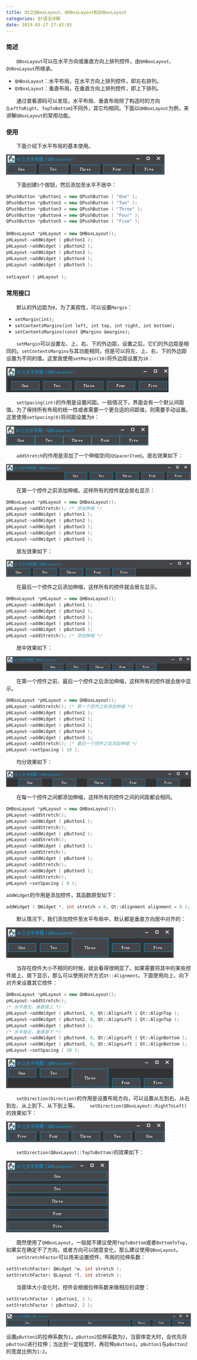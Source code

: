 ```yaml
---
title: Qt之QBoxLayout、QHBoxLayout和QVBoxLayout
categories: Qt语法详解
date: 2019-03-17 17:43:03
---
```

### 简述

&emsp;&emsp;`QBoxLayout`可以在水平方向或垂直方向上排列控件，由`QHBoxLayout`、`QVBoxLayout`所继承。<!--more-->

- `QHBoxLayout`：水平布局，在水平方向上排列控件，即左右排列。
- `QVBoxLayout`：垂直布局，在垂直方向上排列控件，即上下排列。

&emsp;&emsp;通过查看源码可以发现，水平布局、垂直布局除了构造时的方向(`LeftToRight`、`TopToBottom`)不同外，其它均相同。下面以`QHBoxLayout`为例，来讲解`QBoxLayout`的常用功能。

### 使用

&emsp;&emsp;下面介绍下水平布局的基本使用。

<img src="./Qt之QBoxLayout、QHBoxLayout和QVBoxLayout/1.png">

&emsp;&emsp;下面创建`5`个按钮，然后添加至水平不居中：

``` cpp
QPushButton *pButton1 = new QPushButton ( "One" );
QPushButton *pButton2 = new QPushButton ( "Two" );
QPushButton *pButton3 = new QPushButton ( "Three" );
QPushButton *pButton4 = new QPushButton ( "Four" );
QPushButton *pButton5 = new QPushButton ( "Five" );

QHBoxLayout *pHLayout = new QHBoxLayout();
pHLayout->addWidget ( pButton1 );
pHLayout->addWidget ( pButton2 );
pHLayout->addWidget ( pButton3 );
pHLayout->addWidget ( pButton4 );
pHLayout->addWidget ( pButton5 );

setLayout ( pHLayout );
```

### 常用接口

&emsp;&emsp;默认的外边距为`0`，为了美观性，可以设置`Margin`：

- `setMargin(int);`
- `setContentsMargins(int left, int top, int right, int bottom);`
- `setContentsMargins(const QMargins &margins);`

&emsp;&emsp;`setMargin`可以设置左、上、右、下的外边距，设置之后，它们的外边距是相同的。`setContentsMargins`与其功能相同，但是可以将左、上、右、下的外边距设置为不同的值。这里我使用`setMargin(10)`将外边距设置为`10`：

<img src="./Qt之QBoxLayout、QHBoxLayout和QVBoxLayout/2.png">

&emsp;&emsp;`setSpacing(int)`的作用是设置间距。一般情况下，界面会有一个默认间距值。为了保持所有布局的统一性或者需要一个更合适的间距值，则需要手动设置。这里使用`setSpacing(0)`将间距设置为`0`：

<img src="./Qt之QBoxLayout、QHBoxLayout和QVBoxLayout/3.png">

&emsp;&emsp;`addStretch`的作用是添加了一个伸缩空间(`QSpacerItem`)。居右效果如下：

<img src="./Qt之QBoxLayout、QHBoxLayout和QVBoxLayout/4.png">

&emsp;&emsp;在第一个控件之前添加伸缩，这样所有的控件就会居右显示：

``` cpp
QHBoxLayout *pHLayout = new QHBoxLayout();
pHLayout->addStretch(); /* 添加伸缩 */
pHLayout->addWidget ( pButton1 );
pHLayout->addWidget ( pButton2 );
pHLayout->addWidget ( pButton3 );
pHLayout->addWidget ( pButton4 );
pHLayout->addWidget ( pButton5 );
```

&emsp;&emsp;居左效果如下：

<img src="./Qt之QBoxLayout、QHBoxLayout和QVBoxLayout/5.png">

&emsp;&emsp;在最后一个控件之后添加伸缩，这样所有的控件就会居左显示。

``` cpp
QHBoxLayout *pHLayout = new QHBoxLayout();
pHLayout->addWidget ( pButton1 );
pHLayout->addWidget ( pButton2 );
pHLayout->addWidget ( pButton3 );
pHLayout->addWidget ( pButton4 );
pHLayout->addWidget ( pButton5 );
pHLayout->addStretch(); /* 添加伸缩 */
```

&emsp;&emsp;居中效果如下：

<img src="./Qt之QBoxLayout、QHBoxLayout和QVBoxLayout/6.png">

&emsp;&emsp;在第一个控件之前、最后一个控件之后添加伸缩，这样所有的控件就会居中显示。

``` cpp
QHBoxLayout *pHLayout = new QHBoxLayout();
pHLayout->addStretch(); /* 第一个控件之前添加伸缩 */
pHLayout->addWidget ( pButton1 );
pHLayout->addWidget ( pButton2 );
pHLayout->addWidget ( pButton3 );
pHLayout->addWidget ( pButton4 );
pHLayout->addWidget ( pButton5 );
pHLayout->addStretch(); /* 最后一个控件之后添加伸缩 */
pHLayout->setSpacing ( 10 );
```

&emsp;&emsp;均分效果如下：

<img src="./Qt之QBoxLayout、QHBoxLayout和QVBoxLayout/7.png">

&emsp;&emsp;在每一个控件之间都添加伸缩，这样所有的控件之间的间距都会相同。

``` cpp
QHBoxLayout *pHLayout = new QHBoxLayout();
pHLayout->addStretch();
pHLayout->addWidget ( pButton1 );
pHLayout->addStretch();
pHLayout->addWidget ( pButton2 );
pHLayout->addStretch();
pHLayout->addWidget ( pButton3 );
pHLayout->addStretch();
pHLayout->addWidget ( pButton4 );
pHLayout->addStretch();
pHLayout->addWidget ( pButton5 );
pHLayout->addStretch();
pHLayout->setSpacing ( 0 );
```

`addWidget`的作用是添加控件，其函数原型如下：

``` cpp
addWidget ( QWidget *, int stretch = 0, Qt::Alignment alignment = 0 );
```

&emsp;&emsp;默认情况下，我们添加控件至水平布局中，默认都是垂直方向居中对齐的：

<img src="./Qt之QBoxLayout、QHBoxLayout和QVBoxLayout/8.png">

&emsp;&emsp;当存在控件大小不相同的时候，就会看得很明显了。如果需要将其中的某些控件居上、居下显示，那么可以使用对齐方式`Qt::Alignment`。下面使用向上、向下对齐来设置其它控件：

``` cpp
QHBoxLayout *pHLayout = new QHBoxLayout();
pHLayout->addStretch();
/* 水平居左，垂直居上 */
pHLayout->addWidget ( pButton1, 0, Qt::AlignLeft | Qt::AlignTop );
pHLayout->addWidget ( pButton2, 0, Qt::AlignLeft | Qt::AlignTop );
pHLayout->addWidget ( pButton3 );
/* 水平居左，垂直居下 */
pHLayout->addWidget ( pButton4, 0, Qt::AlignLeft | Qt::AlignBottom );
pHLayout->addWidget ( pButton5, 0, Qt::AlignLeft | Qt::AlignBottom );
pHLayout->setSpacing ( 10 );
```

<img src="./Qt之QBoxLayout、QHBoxLayout和QVBoxLayout/9.png">

&emsp;&emsp;`setDirection(Direction)`的作用是设置布局方向，可以设置从左到右、从右到左、从上到下、从下到上等。
&emsp;&emsp;`setDirection(QBoxLayout::RightToLeft)`的效果如下：

<img src="./Qt之QBoxLayout、QHBoxLayout和QVBoxLayout/10.png">

&emsp;&emsp;`setDirection(QBoxLayout::TopToBottom)`的效果如下：

<img src="./Qt之QBoxLayout、QHBoxLayout和QVBoxLayout/11.png">

&emsp;&emsp;既然使用了`QHBoxLayout`，一般就不建议使用`TopToBottom`或者`BottomToTop`，如果实在确定不了方向，或者方向可以随意变化，那么建议使用`QBoxLayout`。
&emsp;&emsp;`setStretchFactor`可以用来设置控件、布局的拉伸系数：

``` cpp
setStretchFactor( QWidget *w, int stretch );
setStretchFactor( QLayout *l, int stretch );
```

&emsp;&emsp;当窗体大小变化时，控件会根据拉伸系数来做相应的调整：

``` cpp
setStretchFactor ( pButton1, 1 );
setStretchFactor ( pButton2, 2 );
```

<img src="./Qt之QBoxLayout、QHBoxLayout和QVBoxLayout/12.png">

设置`pButton1`的拉伸系数为`1`，`pButton2`拉伸系数为`2`，当窗体变大时，会优先将`pButton2`进行拉伸；当达到一定程度时，再拉伸`pButton1`，`pButton1`与`pButton2`的宽度比例为`1:2`。